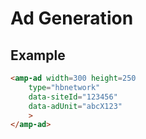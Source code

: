<!---
Copyright 2016 The AMP HTML Authors. All Rights Reserved.

Licensed under the Apache License, Version 2.0 (the "License");
you may not use this file except in compliance with the License.
You may obtain a copy of the License at

      http://www.apache.org/licenses/LICENSE-2.0

Unless required by applicable law or agreed to in writing, software
distributed under the License is distributed on an "AS-IS" BASIS,
WITHOUT WARRANTIES OR CONDITIONS OF ANY KIND, either express or implied.
See the License for the specific language governing permissions and
limitations under the License.
-->

# Ad Generation

## Example

```html
<amp-ad width=300 height=250
    type="hbnetwork"
    data-siteId="123456"
    data-adUnit="abcX123"
    >
</amp-ad>
```


